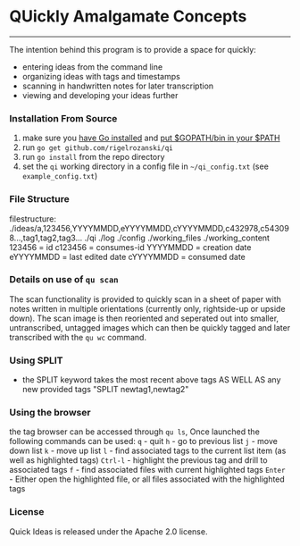 # QUickly Amalgamate Concepts 

---

The intention behind this program is to provide a space for quickly:
 - entering ideas from the command line
 - organizing ideas with tags and timestamps
 - scanning in handwritten notes for later transcription
 - viewing and developing your ideas further

### Installation From Source

1. make sure you [have Go installed][1] and [put $GOPATH/bin in your $PATH][2]
2. run `go get github.com/rigelrozanski/qi`
3. run `go install` from the repo directory
4. set the `qi` working directory in a config file in `~/qi_config.txt` (see `example_config.txt`)

[1]: https://golang.org/doc/install
[2]: https://github.com/tendermint/tendermint/wiki/Setting-GOPATH 

### File Structure

filestructure:
               ./ideas/a,123456,YYYYMMDD,eYYYYMMDD,cYYYYMMDD,c432978,c543098...,tag1,tag2,tag3...
               ./qi
               ./log
               ./config
               ./working_files
               ./working_content
123456 = id
c123456 = consumes-id
YYYYMMDD = creation date
eYYYYMMDD = last edited date
cYYYYMMDD = consumed date

### Details on use of `qu scan`

The scan functionality is provided to quickly scan in a sheet of paper with
notes written in multiple orientations (currently only, rightside-up or upside
down).  The scan image is then reoriented and seperated out into smaller,
untranscribed, untagged images which can then be quickly tagged and later
transcribed with the `qu wc` command. 


### Using SPLIT

 - the SPLIT keyword takes the most recent above tags AS WELL AS any new provided tags "SPLIT newtag1,newtag2"

### Using the browser

the tag browser can be accessed through `qu ls`, Once launched the following commands can be used:
 `q` - quit
 `h` - go to previous list
 `j` - move down list
 `k` - move up list
 `l` - find associated tags to the current list item (as well as highlighted tags) 
 `Ctrl-l` - highlight the previous tag and drill to associated tags 
 `f` - find associated files with current highlighted tags 
 `Enter` - Either open the highlighted file, or all files associated with the highlighted tags

### License

Quick Ideas is released under the Apache 2.0 license.
